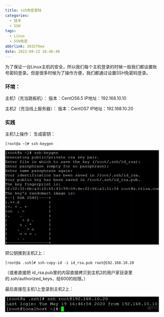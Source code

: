 ```yaml
---
title: ssh免密登陆
categories:
  - 技术
  - SSH
tags:
  - Linux
  - SSH免密
abbrlink: 3032f6ee
date: 2022-09-22 16:46:40
---
```


为了保证一台Linux主机的安全，所以我们每个主机登录的时候一般我们都设置账号密码登录。但是很多时候为了操作方便，我们都通过设置SSH免密码登录。

<!--more-->

### 环境：

主机1（充当跳板机）：
版本：CentOS6.5
IP地址：192.168.10.10

主机2（充当线上服务器）：
版本：CentOS7
IP地址：192.168.10.20

### 实践

主机1上操作：
生成密钥：

```
[root@a ~]# ssh-keygen
```

![image-20220922164945854](ssh免密登陆/image-20220922164945854.png)

把公钥推到主机2上：

	[root@a .ssh]# ssh-copy-id -i id_rsa.pub root@192.168.10.20
（或者直接把 id_rsa.pub里的内容直接拷贝到主机2的用户家目录里的.ssh/authorized_keys，给600的权限。）


最后直接在主机1上登录到主机2上：

![image-20220922165025646](ssh免密登陆/image-20220922165025646.png)
